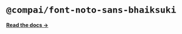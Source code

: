# `@compai/font-noto-sans-bhaiksuki`

[**Read the docs &rarr;**](https://components.ai/docs/typefaces/noto-sans-bhaiksuki)
